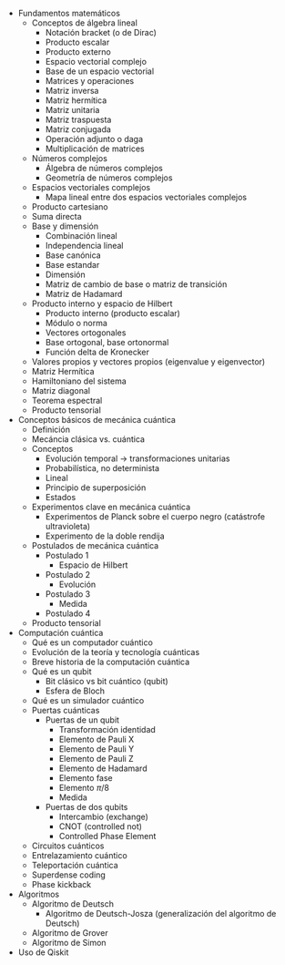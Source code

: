 - Fundamentos matemáticos
	- Conceptos de álgebra lineal
		- Notación bracket (o de Dirac)
		- Producto escalar
		- Producto externo
		- Espacio vectorial complejo
		- Base de un espacio vectorial
		- Matrices y operaciones
		- Matriz inversa
		- Matriz hermítica
		- Matriz unitaria
		- Matriz traspuesta
		- Matriz conjugada
		- Operación adjunto o daga
		- Multiplicación de matrices
	- Números complejos 
		- Álgebra de números complejos
		- Geometría de números complejos
	- Espacios vectoriales complejos
		- Mapa lineal entre dos espacios vectoriales complejos
	- Producto cartesiano
	- Suma directa
	- Base y dimensión
		- Combinación lineal
		- Independencia lineal
		- Base canónica
		- Base estandar
		- Dimensión
		- Matriz de cambio de base o matriz de transición
		- Matriz de Hadamard
	- Producto interno y espacio de Hilbert
		- Producto interno (producto escalar)
		- Módulo o norma
		- Vectores ortogonales
		- Base ortogonal, base ortonormal
		- Función delta de Kronecker
	- Valores propios y vectores propios (eigenvalue y eigenvector)
	- Matriz Hermítica
	- Hamiltoniano del sistema
	- Matriz diagonal
	- Teorema espectral
	- Producto tensorial
- Conceptos básicos de mecánica cuántica
	- Definición
	- Mecáncia clásica vs. cuántica
	- Conceptos
		- Evolución temporal -> transformaciones unitarias
		- Probabilística, no determinista
		- Lineal
		- Principio de superposición
		- Estados
	- Experimentos clave en mecánica cuántica
		- Experimentos de Planck sobre el cuerpo negro (catástrofe ultravioleta)
		- Experimento de la doble rendija
	- Postulados de mecánica cuántica
		- Postulado 1
			- Espacio de Hilbert
		- Postulado 2
			- Evolución
		- Postulado 3
			- Medida
		- Postulado 4
	- Producto tensorial
- Computación cuántica
	- Qué es un computador cuántico
	- Evolución de la teoría y tecnología cuánticas
	- Breve historia de la computación cuántica
	- Qué es un qubit
		- Bit clásico vs bit cuántico (qubit)
		- Esfera de Bloch
	- Qué es un simulador cuántico
	- Puertas cuánticas
		- Puertas de un qubit
			- Transformación identidad
			- Elemento de Pauli X
			- Elemento de Pauli Y
			- Elemento de Pauli Z
			- Elemento de Hadamard
			- Elemento fase
			- Elemento $\pi / 8$
			- Medida
		- Puertas de dos qubits
			- Intercambio (exchange)
			- CNOT (controlled not)
			- Controlled Phase Element
	- Circuitos cuánticos
	- Entrelazamiento cuántico
	- Teleportación cuántica
	- Superdense coding
	- Phase kickback
- Algoritmos
	- Algoritmo de Deutsch
		- Algoritmo de Deutsch-Josza (generalización del algoritmo de Deutsch)
	- Algoritmo de Grover
	- Algoritmo de Simon
- Uso de Qiskit

